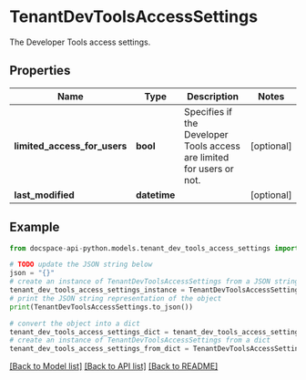# TenantDevToolsAccessSettings
The Developer Tools access settings.

## Properties

Name | Type | Description | Notes
------------ | ------------- | ------------- | -------------
**limited_access_for_users** | **bool** | Specifies if the Developer Tools access are limited for users or not. | [optional] 
**last_modified** | **datetime** |  | [optional] 

## Example

```python
from docspace-api-python.models.tenant_dev_tools_access_settings import TenantDevToolsAccessSettings

# TODO update the JSON string below
json = "{}"
# create an instance of TenantDevToolsAccessSettings from a JSON string
tenant_dev_tools_access_settings_instance = TenantDevToolsAccessSettings.from_json(json)
# print the JSON string representation of the object
print(TenantDevToolsAccessSettings.to_json())

# convert the object into a dict
tenant_dev_tools_access_settings_dict = tenant_dev_tools_access_settings_instance.to_dict()
# create an instance of TenantDevToolsAccessSettings from a dict
tenant_dev_tools_access_settings_from_dict = TenantDevToolsAccessSettings.from_dict(tenant_dev_tools_access_settings_dict)
```
[[Back to Model list]](../README.md#documentation-for-models) [[Back to API list]](../README.md#documentation-for-api-endpoints) [[Back to README]](../README.md)


